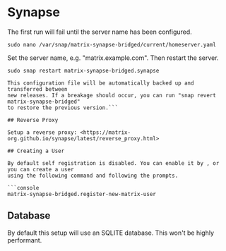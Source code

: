 # Synapse

The first run will fail until the server name has been configured.

```console
sudo nano /var/snap/matrix-synapse-bridged/current/homeserver.yaml
```

Set the server name, e.g. "matrix.example.com". Then restart the server.

```console
sudo snap restart matrix-synapse-bridged.synapse

This configuration file will be automatically backed up and transferred between
new releases. If a breakage should occur, you can run "snap revert matrix-synapse-bridged"
to restore the previous version.```

## Reverse Proxy

Setup a reverse proxy: <https://matrix-org.github.io/synapse/latest/reverse_proxy.html>

## Creating a User

By default self registration is disabled. You can enable it by , or you can create a user
using the following command and following the prompts.

```console
matrix-synapse-bridged.register-new-matrix-user
```
## Database

By default this setup will use an SQLITE database. This won't be highly performant.
